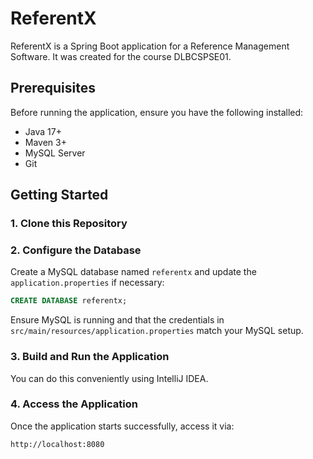 # ReferentX

ReferentX is a Spring Boot application for a Reference Management Software.
It was created for the course DLBCSPSE01.

## Prerequisites

Before running the application, ensure you have the following installed:

- Java 17+
- Maven 3+
- MySQL Server
- Git

## Getting Started

### 1. Clone this Repository

### 2. Configure the Database

Create a MySQL database named `referentx` and update the `application.properties` if necessary:

```sql
CREATE DATABASE referentx;
```

Ensure MySQL is running and that the credentials in `src/main/resources/application.properties` match your MySQL setup.

### 3. Build and Run the Application

You can do this conveniently using IntelliJ IDEA.

### 4. Access the Application

Once the application starts successfully, access it via:

```
http://localhost:8080
```
